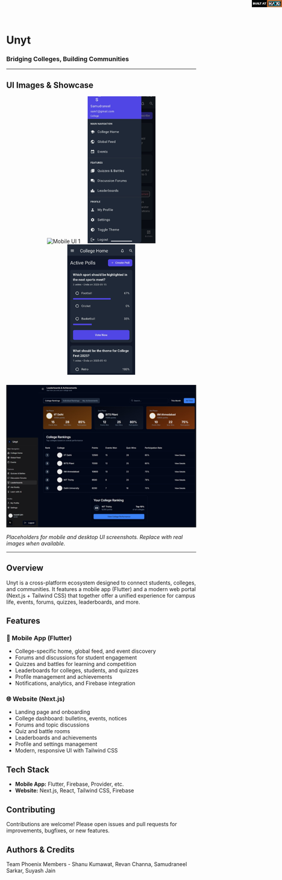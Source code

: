 # Unyt

<div style="position: absolute; top: 0; right: 0;">
  <img src="Github/badge.png" alt="Badge" width="80" />
</div>

### Bridging Colleges, Building Communities

---

## UI Images & Showcase

<div align="center">

<!-- Mobile UI images (side by side) -->
<img src="./Github/Whatsapp-image-2025-04-20-063126.jpeg" alt="Mobile UI 1" width="180" style="margin: 0 8px;"/>
<img src="./Github/WhatsApp Image 2025-04-20 at 6.41.49 AM (1).jpeg" alt="Mobile UI 2" width="180" style="margin: 0 8px;"/>
<img src="./Github/WhatsApp Image 2025-04-20 at 6.41.49 AM.jpeg" alt="Mobile UI 3" width="180" style="margin: 0 8px;"/>

<br/>

<!-- Desktop UI image -->
<img src="./Github/Screenshot_20-4-2025_65138_localhost.jpeg" alt="Website Desktop UI" width="540" style="margin-top: 24px;"/>

</div>

*Placeholders for mobile and desktop UI screenshots. Replace with real images when available.*

---

## Overview
Unyt is a cross-platform ecosystem designed to connect students, colleges, and communities. It features a mobile app (Flutter) and a modern web portal (Next.js + Tailwind CSS) that together offer a unified experience for campus life, events, forums, quizzes, leaderboards, and more.

## Features

### 📱 Mobile App (Flutter)
- College-specific home, global feed, and event discovery
- Forums and discussions for student engagement
- Quizzes and battles for learning and competition
- Leaderboards for colleges, students, and quizzes
- Profile management and achievements
- Notifications, analytics, and Firebase integration

### 🌐 Website (Next.js)
- Landing page and onboarding
- College dashboard: bulletins, events, notices
- Forums and topic discussions
- Quiz and battle rooms
- Leaderboards and achievements
- Profile and settings management
- Modern, responsive UI with Tailwind CSS

## Tech Stack
- **Mobile App:** Flutter, Firebase, Provider, etc.
- **Website:** Next.js, React, Tailwind CSS, Firebase

## Contributing
Contributions are welcome! Please open issues and pull requests for improvements, bugfixes, or new features.

## Authors & Credits
Team Phoenix
Members - Shanu Kumawat, Revan Channa, Samudraneel Sarkar, Suyash Jain

